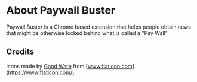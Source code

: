 # About Paywall Buster
Paywall Buster is a Chrome based extension that helps people obtain news that might be otherwise locked behind what is called a "Pay Wall"

## Credits
Icons made by [Good Ware](https://www.flaticon.com/authors/good-ware) from [www.flaticon.com](https://www.flaticon.com/)